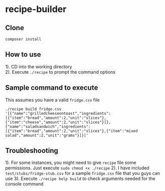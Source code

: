 # recipe-builder

Clone
-------

```
composer install
```

How to use
----------

1). CD into the working directory <br/>
2). Execute `./recipe` to prompt the command options


Sample command to execute
---------------

This assumes you have a valid `fridge.csv` file

```
./recipe build fridge.csv '[{"name":"grilledcheeseontoast","ingredients":[{"item":"bread","amount":2,"unit":"slices"},{"item":"cheese","amount":2,"unit":"slices"}]},{"name":"saladsandwich","ingredients":[{"item":"bread","amount":2,"unit":"slices"},{"item":"mixed salad","amount":2,"unit":"grams"}]}]'

```



Troubleshooting
----------
1). For some instances, you might need to give `recipe` file some permissions. Just execute `sudo chmod +x ./recipe`
2). I have included `test/stubs/fridge-stub.csv` for a sample `fridge.csv` file that you guys can use
3). Execute `./recipe help build` to check arguments needed for the console command

